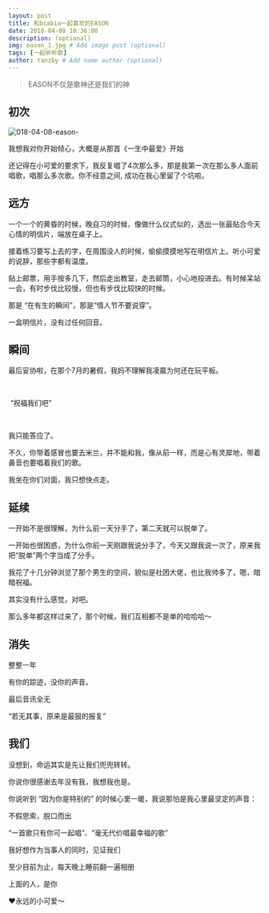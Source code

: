 ```yaml
---
layout: post
title: 和biabia一起喜欢的EASON
date: 2018-04-08 10:36:00 
description: (optional)
img: eason_1.jpg # Add image post (optional)
tags: [一起听听歌]
author: tanzby # Add name author (optional)
---
```


>  EASON不仅是歌神还是我们的神

## 初次

![018-04-08-eason-]({{site.baseurl}}/assets/img/2018-04-08-eason-1.jpg)



我想我对你开始倾心，大概是从那首《一生中最爱》开始

还记得在小可爱的要求下，我反复唱了4次那么多，那是我第一次在那么多人面前唱歌，唱那么多次歌。你不经意之间, 成功在我心里留了个坑啦。



## 远方

一个一个的黄昏的时候，晚自习的时候，像做什么仪式似的，选出一张最贴合今天心情的明信片，端放在桌子上。

接着练习要写上去的字，在周围没人的时候，偷偷摸摸地写在明信片上。听小可爱的说辞，那些字都有温度。

贴上邮票，用手按多几下，然后走出教室，走去邮筒，小心地投进去。有时候呆站一会，有时步伐比较慢，但也有步伐比较快的时候。

那是 “在有生的瞬间”，那是“情人节不要说穿”。

一盒明信片，没有过任何回音。



## 瞬间

最后妥协啦，在那个7月的暑假，我妈不理解我凌晨为何还在玩平板。

​	

​	“祝福我们吧”

​	

我只能答应了。

不久，你带着感冒也要去米兰，并不能和我，像从前一样，而是心有灵犀地，带着鼻音也要唱着我们的歌。

我坐在你们对面，我只想快点走。



## 延续

一开始不是很理解，为什么前一天分手了，第二天就可以脱单了。

一开始也很困惑，为什么你前一天刚跟我说分手了，今天又跟我说一次了，原来我把“脱单”两个字当成了分手。

我花了十几分钟浏览了那个男生的空间，貌似是社团大佬，也比我帅多了，嗯，暗暗祝福。

其实没有什么感觉，对吧。

那么多年都这样过来了，那个时候，我们互相都不是单的哈哈哈～



## 消失

整整一年

有你的踪迹，没你的声音。

最后音讯全无

“若无其事，原来是最狠的报复”



## 我们

没想到，命运其实是先让我们兜兜转转。

你说你很感谢去年没有我，我想我也是。

你说听到 “因为你是特别的” 的时候心里一暖，我说那怕是我心里最坚定的声音：

不假思索，脱口而出

 “一首歌只有你可一起唱”、“毫无代价唱最幸福的歌”

我好想作为当事人的同时，见证我们

至少目前为止，每天晚上睡前翻一遍相册

上面的人，是你



❤️永远的小可爱～

